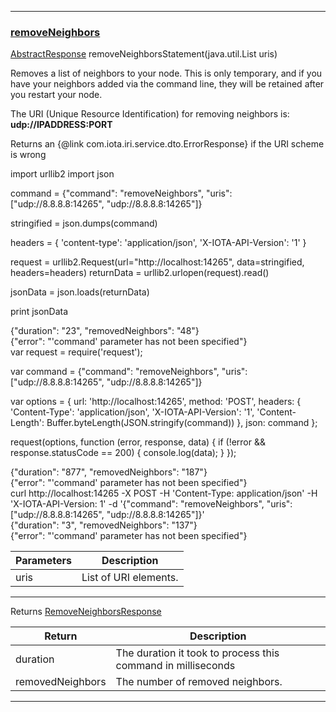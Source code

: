 
---
### [removeNeighbors](https://github.com/iotaledger/iri/blob/dev/src/main/java/com/iota/iri/service/API.java#L573)
 [AbstractResponse](/javadoc/com/iota/iri/service/dto/abstractresponse/) removeNeighborsStatement(java.util.List uris)

Removes a list of neighbors to your node. 
 This is only temporary, and if you have your neighbors added via the command line, they will be retained after you restart your node.

 The URI (Unique Resource Identification) for removing neighbors is:
 **udp://IPADDRESS:PORT**
 
 Returns an {@link com.iota.iri.service.dto.ErrorResponse} if the URI scheme is wrong

<Tabs> 

<Tab language="Python">

<Section type="request">
import urllib2
import json

command = {"command": "removeNeighbors", "uris": ["udp://8.8.8.8:14265", "udp://8.8.8.8:14265"]}

stringified = json.dumps(command)

headers = {
    'content-type': 'application/json',
    'X-IOTA-API-Version': '1'
}

request = urllib2.Request(url="http://localhost:14265", data=stringified, headers=headers)
returnData = urllib2.urlopen(request).read()

jsonData = json.loads(returnData)

print jsonData
</Section>

<Section type="response">
{"duration": "23", "removedNeighbors": "48"}
</Section>

<Section type="error">
{"error": "'command' parameter has not been specified"}
</Section>

<Tab language="NodeJS">

<Section type="request">
var request = require('request');

var command = {"command": "removeNeighbors", "uris": ["udp://8.8.8.8:14265", "udp://8.8.8.8:14265"]}

var options = {
  url: 'http://localhost:14265',
  method: 'POST',
  headers: {
    'Content-Type': 'application/json',
		'X-IOTA-API-Version': '1',
    'Content-Length': Buffer.byteLength(JSON.stringify(command))
  },
  json: command
};

request(options, function (error, response, data) {
  if (!error && response.statusCode == 200) {
    console.log(data);
  }
});
</Section>

<Section type="response">
{"duration": "877", "removedNeighbors": "187"}
</Section>

<Section type="error">
{"error": "'command' parameter has not been specified"}
</Section>

<Tab language="cURL">

<Section type="request">
curl http://localhost:14265 
-X POST 
-H 'Content-Type: application/json' 
-H 'X-IOTA-API-Version: 1' 
-d '{"command": "removeNeighbors", "uris": ["udp://8.8.8.8:14265", "udp://8.8.8.8:14265"]}'
</Section>

<Section type="response">
{"duration": "3", "removedNeighbors": "137"}
</Section>

<Section type="error">
{"error": "'command' parameter has not been specified"}
</Section>
</Tabs<



***
	
|Parameters | Description |
|--|--|
| uris | List of URI elements. |

***

Returns [RemoveNeighborsResponse](/javadoc/com/iota/iri/service/dto/removeneighborsresponse/)

|Return | Description |
|--|--|
| duration | The duration it took to process this command in milliseconds |
| removedNeighbors | The number of removed neighbors. |
***